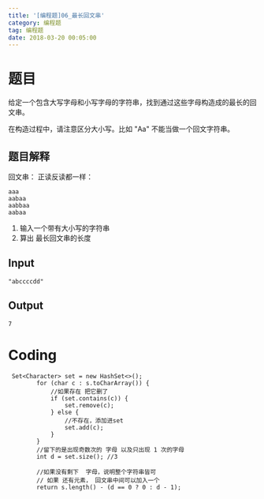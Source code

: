 ```yaml
---
title: '[编程题]06_最长回文串'
category: 编程题
tag: 编程题
date: 2018-03-20 00:05:00
---
```


# 题目

给定一个包含大写字母和小写字母的字符串，找到通过这些字母构造成的最长的回文串。

在构造过程中，请注意区分大小写。比如 "Aa" 不能当做一个回文字符串。

## 题目解释


回文串： 正读反读都一样：
```
aaa
aabaa
aabbaa
aabaa
```
1. 输入一个带有大小写的字符串
2. 算出 最长回文串的长度

## Input



```
"abccccdd"
```


## Output


```
7
```

# Coding



```
 Set<Character> set = new HashSet<>();
        for (char c : s.toCharArray()) {
            //如果存在 把它删了
            if (set.contains(c)) {
                set.remove(c);
            } else {
                //不存在，添加进set
                set.add(c);
            }
        }
        //留下的是出现奇数次的 字母 以及只出现 1 次的字母
        int d = set.size(); //3 

        //如果没有剩下  字母，说明整个字符串皆可
        // 如果 还有元素， 回文串中间可以加入一个
        return s.length() - (d == 0 ? 0 : d - 1);

```

